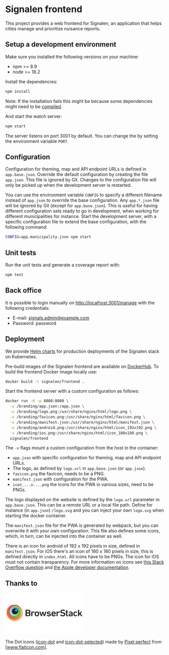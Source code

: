 # Signalen frontend

This project provides a web frontend for Signalen, an application that helps cities manage and prioritize nuisance reports.

## Setup a development environment

Make sure you installed the following versions on your machine:

- npm >= 8.9
- node >= 18.2

Install the dependencies:

```bash
npm install
```

Note: If the installation fails this might be because some dependencies might need to be [compiled](https://github.com/Automattic/node-canvas#compiling).

And start the watch server:

```bash
npm start
```

The server listens on port 3001 by default. You can change the by setting the environment variable `PORT`.

## Configuration

Configuration for theming, map and API endpoint URLs is defined in `app.base.json`. Override the default configuration by creating the file `app.json`. This file is ignored by Git. Changes to the configuration file will only be picked up when the development server is restarted.

You can use the environment variable `CONFIG` to specify a different filename instead of `app.json` to override the base configuration. Any `app.*.json` file will be ignored by Git (except for `app.base.json`). This is useful for having different configuration sets ready to go in development, when working for different municipalities for instance. Start the development server, with a specific configuration file to extend the base configuration, with the following command:

```bash
CONFIG=app.municipality.json npm start
```

## Unit tests

Run the unit tests and generate a coverage report with:

```bash
npm test
```

## Back office

It is possible to login manually on <http://localhost:3001/manage> with the following credentials:

- E-mail: <signals.admin@example.com>
- Password: password

## Deployment

We provide [Helm charts](https://github.com/signalen/helm-charts) for production deployments of the Signalen stack on Kubernetes.

Pre-build images of the Signalen frontend are available on [DockerHub](https://hub.docker.com/r/signalen/frontend). To build the frontend Docker image locally use:

```bash
docker build -t signalen/frontend .
```

Start the frontend server with a custom configuration as follows:

```bash
docker run -d -p 8080:8080 \
  -v /branding/app.json:/app.json \
  -v /branding/logo.png:/usr/share/nginx/html/logo.png \
  -v /branding/favicon.png:/usr/share/nginx/html/favicon.png \
  -v /branding/manifest.json:/usr/share/nginx/html/manifest.json \
  -v /branding/android.png:/usr/share/nginx/html/icon_192x192.png \
  -v /branding/ios.png:/usr/share/nginx/html/icon_180x180.png \
  signalen/frontend
```

The `-v` flags mount a custom configuration from the host in the container:

- `app.json` with specific configuration for theming, map and API endpoint URLs.
- The logo, as defined by `logo.url` in `app.base.json` (or `app.json`).
- `favicon.png` the favicon, needs to be a PNG.
- `manifest.json` with configuration for the PWA.
- `icon_...x....png` the icons for the PWA in various sizes, need to be PNGs.

The logo displayed on the website is defined by the `logo.url` parameter in `app.base.json`. This can be a remote URL or a local file path. Define for instance (in `app.json`) `/logo.svg` and you can inject your own `logo.svg` when starting the docker container.

The `manifest.json` file for the PWA is generated by webpack, but you can overwrite it with your own configuration. This file also defines some icons, which, in turn, can be injected into the container as well.

There is an icon for android of 192 x 192 pixels in size, defined in `manifest.json`. For iOS there's an icon of 180 x 180 pixels in size, this is defined directly in `index.html`. All icons have to be PNGs. The icon for iOS must not contain transparency. For more information on icons see [this Stack Overflow question](https://stackoverflow.com/questions/2997437/what-size-should-apple-touch-icon-png-be-for-ipad-and-iphone?answertab=votes#tab-top)
and [the Apple developer documentation](https://developer.apple.com/library/archive/documentation/AppleApplications/Reference/SafariWebContent/ConfiguringWebApplications/ConfiguringWebApplications.html).

## Thanks to

<a href="http://browserstack.com/"><img src="src/images/browserstack-logo-600x315.png" height="130" alt="BrowserStack Logo" /></a>

The Dot icons ([icon-dot] and [icon-dot-selected]) made by [Pixel perfect](https://icon54.com/) from [www.flaticon.com].

[www.flaticon.com]: https://www.flaticon.com/ 'Flaticon'
[icon-dot]: /assets/images/icon-dot-marker.svg
[icon-dot-selected]: /assets/images/icon-dot-selected-marker.svg
